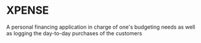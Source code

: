 # XPENSE
A personal financing application in charge of one's budgeting needs as well as logging the day-to-day purchases of the customers
